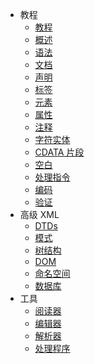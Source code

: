  - 教程
   - [教程](index.md)
   - [概述](overview.md)
   - [语法](syntax.md)
   - [文档](documents.md)
   - [声明](declaration.md)
   - [标签](tags.md)
   - [元素](elements.md)
   - [属性](attributes.md)
   - [注释](comments.md)
   - [字符实体](character-entities.md)
   - [CDATA 片段](cdata-sections.md)
   - [空白](white-spaces.md)
   - [处理指令](processing.md)
   - [编码](encoding.md)
   - [验证](validation.md)
 - 高级 XML
   - [DTDs](dtds.md)
   - [模式](schemas.md)
   - [树结构](tree-structure.md)
   - [DOM](dom.md)
   - [命名空间](namespaces.md)
   - [数据库](databases.md)
 - 工具
   - [阅读器](viewers.md)
   - [编辑器](editors.md)
   - [解析器](parsers.md)
   - [处理程序](processors.md)
